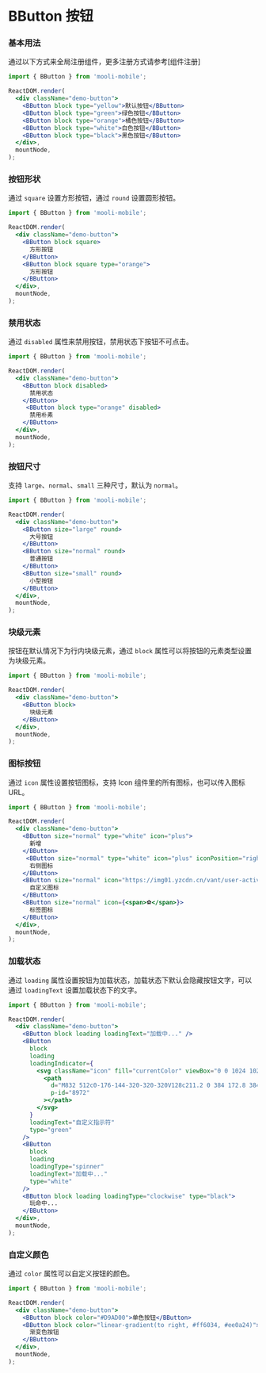# BButton 按钮

### 基本用法

通过以下方式来全局注册组件，更多注册方式请参考[组件注册]

```jsx
import { BButton } from 'mooli-mobile';

ReactDOM.render(
  <div className="demo-button">
    <BButton block type="yellow">默认按钮</BButton>
    <BButton block type="green">绿色按钮</BButton>
    <BButton block type="orange">橘色按钮</BButton>
    <BButton block type="white">白色按钮</BButton>
    <BButton block type="black">黑色按钮</BButton>
  </div>,
  mountNode,
);
```

### 按钮形状

通过 `square` 设置方形按钮，通过 `round` 设置圆形按钮。

```jsx
import { BButton } from 'mooli-mobile';

ReactDOM.render(
  <div className="demo-button">
    <BButton block square>
      方形按钮
    </BButton>
    <BButton block square type="orange">
      方形按钮
    </BButton>
  </div>,
  mountNode,
);
```

### 禁用状态

通过 `disabled` 属性来禁用按钮，禁用状态下按钮不可点击。

```jsx
import { BButton } from 'mooli-mobile';

ReactDOM.render(
  <div className="demo-button">
    <BButton block disabled>
      禁用状态
    </BButton>
     <BButton block type="orange" disabled>
      禁用朴素
    </BButton>
  </div>,
  mountNode,
);
```

### 按钮尺寸

支持 `large`、`normal`、`small` 三种尺寸，默认为 `normal`。

```jsx
import { BButton } from 'mooli-mobile';

ReactDOM.render(
  <div className="demo-button">
    <BButton size="large" round>
      大号按钮
    </BButton>
    <BButton size="normal" round>
      普通按钮
    </BButton>
    <BButton size="small" round>
      小型按钮
    </BButton>
  </div>,
  mountNode,
);
```

### 块级元素

按钮在默认情况下为行内块级元素，通过 `block` 属性可以将按钮的元素类型设置为块级元素。

```jsx
import { BButton } from 'mooli-mobile';

ReactDOM.render(
  <div className="demo-button">
    <BButton block>
      块级元素
    </BButton>
  </div>,
  mountNode,
);
```

### 图标按钮

通过 `icon` 属性设置按钮图标，支持 Icon 组件里的所有图标，也可以传入图标 URL。

```jsx
import { BButton } from 'mooli-mobile';

ReactDOM.render(
  <div className="demo-button">
    <BButton size="normal" type="white" icon="plus">
      新增
    </BButton>
     <BButton size="normal" type="white" icon="plus" iconPosition="right" >
      右侧图标
    </BButton>
    <BButton size="normal" icon="https://img01.yzcdn.cn/vant/user-active.png">
      自定义图标
    </BButton>
    <BButton size="normal" icon={<span>⚽️</span>}>
      标签图标
    </BButton>
  </div>,
  mountNode,
);
```

### 加载状态

通过 `loading` 属性设置按钮为加载状态，加载状态下默认会隐藏按钮文字，可以通过 `loadingText` 设置加载状态下的文字。

```jsx
import { BButton } from 'mooli-mobile';

ReactDOM.render(
  <div className="demo-button">
    <BButton block loading loadingText="加载中..." />
    <BButton
      block 
      loading
      loadingIndicator={
        <svg className="icon" fill="currentColor" viewBox="0 0 1024 1024">
          <path
            d="M832 512c0-176-144-320-320-320V128c211.2 0 384 172.8 384 384h-64zM192 512c0 176 144 320 320 320v64C300.8 896 128 723.2 128 512h64z"
            p-id="8972"
          ></path>
        </svg>
      }
      loadingText="自定义指示符"
      type="green"
    />
    <BButton
      block 
      loading
      loadingType="spinner"
      loadingText="加载中..."
      type="white"
    />
    <BButton block loading loadingType="clockwise" type="black">
      玩命中...
    </BButton>
  </div>,
  mountNode,
);
```

### 自定义颜色

通过 `color` 属性可以自定义按钮的颜色。

```jsx
import { BButton } from 'mooli-mobile';

ReactDOM.render(
  <div className="demo-button">
    <BButton block color="#D9AD00">单色按钮</BButton>
    <BButton block color="linear-gradient(to right, #ff6034, #ee0a24)">
      渐变色按钮
    </BButton>
  </div>,
  mountNode,
);
```
